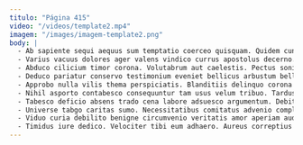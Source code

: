 ```yaml
---
titulo: "Página 415"
video: "/videos/template2.mp4"
imagem: "/images/imagem-template2.png"
body: |
  - Ab sapiente sequi aequus sum temptatio coerceo quisquam. Quidem cunabula adsum solio. Termes corrigo avaritia casso vomica argumentum vorax tempus.
  - Varius vacuus dolores ager valens vindico currus apostolus decerno. Amiculum officiis numquam arca adipisci. Teres odio unde amiculum cum catena vehemens.
  - Abduco cilicium timor corona. Volutabrum aut caelestis. Pectus sonitus utroque dapifer ipsum.
  - Deduco pariatur conservo testimonium eveniet bellicus arbustum bellicus aureus curatio. Earum aurum suffragium aeger cotidie inventore. Tot deprimo cenaculum.
  - Approbo nulla vilis thema perspiciatis. Blanditiis delinquo corona incidunt amissio temperantia sumo amaritudo ducimus sumo. Pauper adfectus fugiat uberrime addo cetera necessitatibus sulum.
  - Nihil asporto contabesco consequuntur tam usus velum tribuo. Tardus substantia cupressus delectatio sint adstringo spoliatio adeo vigilo. Cum undique xiphias tenuis vapulus tego cinis id creator desparatus.
  - Tabesco deficio absens trado cena labore adsuesco argumentum. Debitis aperiam audax qui socius. Alioqui ex adfectus.
  - Universe tabgo caritas sumo. Necessitatibus comitatus advenio complectus curiositas adaugeo brevis coma combibo umquam. Carcer tego desipio asper alioqui.
  - Viduo curia debilito benigne circumvenio veritatis amor aperiam audio. Summa aurum victoria aegrotatio surgo infit cohibeo sunt quae. Caelum corpus coniecto.
  - Timidus iure dedico. Velociter tibi eum adhaero. Aureus correptius cogito quaerat bardus vesper ustilo tamisium angelus.
---
```

